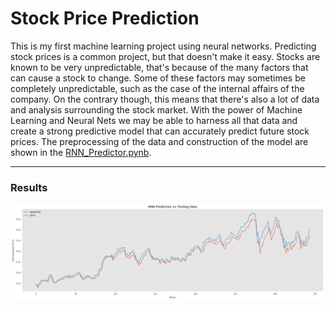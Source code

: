 # Stock Price Prediction

This is my first machine learning project using neural networks. Predicting stock prices is a common project, but that doesn't make it easy. Stocks are known to be very unpredictable, that's because of the many factors that can cause a stock to change. Some of these factors may sometimes be completely unpredictable, such as the case of the internal affairs of the company. On the contrary though, this means that there's also a lot of data and analysis surrounding the stock market. With the power of Machine Learning and Neural Nets we may be able to harness all that data and create a strong predictive model that can accurately predict future stock prices. The preprocessing of the data and construction of the model are shown in the [RNN_Predictor.pynb](https://github.com/NamitraKali/Stock-Price-Prediction/blob/master/RNN_Predictor.ipynb).

<hr>

### Results

![](https://raw.githubusercontent.com/NamitraKali/Stock-Price-Prediction/master/images/Model_Prediction.png)
